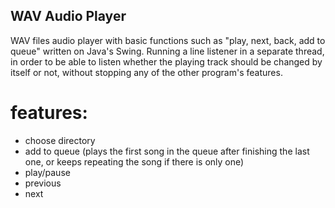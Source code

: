 ## WAV Audio Player

WAV files audio player with basic functions such as "play, next, back, add to queue" written on Java's Swing. 
Running a line listener in a separate thread, in order to be able to listen whether the playing track should be changed by itself or not, without stopping any of the other program's features. 

# features:
- choose directory
- add to queue (plays the first song in the queue after finishing the last one, or keeps repeating the song if there is only one)
- play/pause
- previous
- next
